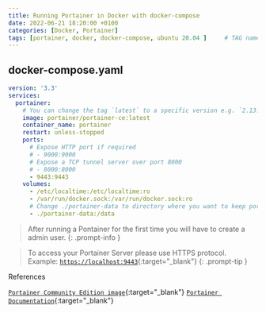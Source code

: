 ```yaml
---
title: Running Portainer in Docker with docker-compose
date: 2022-06-21 18:20:00 +0100
categories: [Docker, Portainer]
tags: [portainer, docker, docker-compose, ubuntu 20.04 ]     # TAG names should always be lowercase
---
```


## docker-compose.yaml

```yaml
version: '3.3'
services:
  portainer:
    # You can change the tag `latest` to a specific version e.g. `2.13.1`
    image: portainer/portainer-ce:latest
    container_name: portainer
    restart: unless-stopped
    ports:
      # Expose HTTP port if required
      # - 9000:9000
      # Expose a TCP tunnel server over port 8000
      # - 8000:8000
      - 9443:9443
    volumes:
      - /etc/localtime:/etc/localtime:ro
      - /var/run/docker.sock:/var/run/docker.sock:ro
      # Change ./portainer-data to directory where you want to keep portainer data on local machine
      - ./portainer-data:/data
```
> After running a Pontainer for the first time you will have to create a admin user. 
{: .prompt-info }

> To access your Portainer Server please use HTTPS protocol. Example: [`https://localhost:9443`](https://localhost:9443){:target="_blank"}
{: .prompt-tip }


References

[`Portainer Community Edition image`](https://hub.docker.com/r/portainer/portainer-ce){:target="_blank"}
[`Portainer Documentation`](https://docs.portainer.io/start/install/server/docker/linux){:target="_blank"}